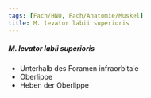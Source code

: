 ```yaml
---
tags: [Fach/HNO, Fach/Anatomie/Muskel]
title: M. levator labii superioris
---
```

##### M. levator labii superioris
*   Unterhalb des Foramen infraorbitale
*   Oberlippe
*   Heben der Oberlippe